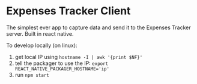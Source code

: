 # Expenses Tracker Client

The simplest ever app to capture data and send it to the Expenses Tracker server. Built in react native.

To develop locally (on linux):

1. get local IP using `hostname -I | awk '{print $NF}'`
2. tell the packager to use the IP: `export REACT_NATIVE_PACKAGER_HOSTNAME='ip'`
3. run `npm start`
